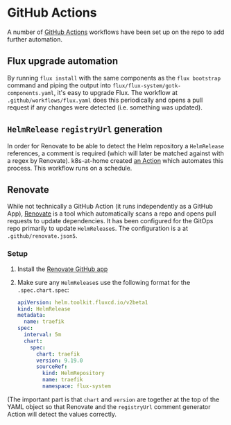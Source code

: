 # GitHub Actions

A number of [GitHub Actions](https://docs.github.com/en/actions) workflows have been set up on the repo to add further
automation.

## Flux upgrade automation

By running `flux install` with the same components as the `flux bootstrap` command and piping the output into
`flux/flux-system/gotk-components.yaml`, it's easy to upgrade Flux. The workflow at `.github/workflows/flux.yaml` does
this periodically and opens a pull request if any changes were detected (i.e. something was updated).

## `HelmRelease` `registryUrl` generation

In order for Renovate to be able to detect the Helm repository a `HelmRelease` references, a comment is required (which
will later be matched against with a regex by Renovate). k8s-at-home created
[an Action](https://github.com/k8s-at-home/renovate-helm-releases) which automates this process. This workflow runs on
a schedule.

## Renovate

While not technically a GitHub Action (it runs independently as a GitHub App),
[Renovate](https://github.com/marketplace/renovate) is a tool which automatically scans a repo and opens pull requests
to update dependencies. It has been configured for the GitOps repo primarily to update `HelmRelease`s. The configuration
is a at `.github/renovate.json5`.

### Setup

1. Install the [Renovate GitHub app](https://github.com/apps/renovate)
2. Make sure any `HelmRelease`s use the following format for the `.spec.chart.spec`:

    ```yaml
    apiVersion: helm.toolkit.fluxcd.io/v2beta1
    kind: HelmRelease
    metadata:
      name: traefik
    spec:
      interval: 5m
      chart:
        spec:
          chart: traefik
          version: 9.19.0
          sourceRef:
            kind: HelmRepository
            name: traefik
            namespace: flux-system
    ```

(The important part is that `chart` and `version` are together at the top of the YAML object so that Renovate and the
`registryUrl` comment generator Action will detect the values correctly.
